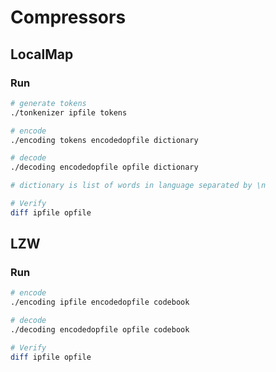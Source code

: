 # Compressors
## LocalMap
### Run
~~~~bash
# generate tokens
./tonkenizer ipfile tokens

# encode
./encoding tokens encodedopfile dictionary

# decode
./decoding encodedopfile opfile dictionary

# dictionary is list of words in language separated by \n

# Verify
diff ipfile opfile
~~~~

## LZW
### Run
~~~~bash
# encode
./encoding ipfile encodedopfile codebook

# decode
./decoding encodedopfile opfile codebook

# Verify
diff ipfile opfile
~~~~

